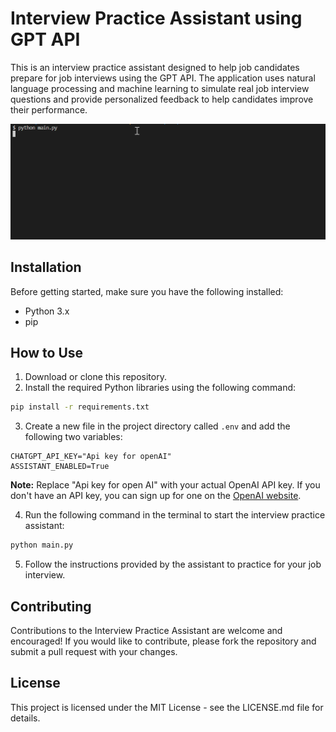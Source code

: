 # Interview Practice Assistant using GPT API
This is an interview practice assistant designed to help job candidates prepare for job interviews using the GPT API. The application uses natural language processing and machine learning to simulate real job interview questions and provide personalized feedback to help candidates improve their performance.

![entrenate_bot](entrenate_bot.gif)


## Installation

Before getting started, make sure you have the following installed:

* Python 3.x
* pip

## How to Use

1. Download or clone this repository.
2. Install the required Python libraries using the following command:
```bash 
pip install -r requirements.txt
```
3. Create a new file in the project directory called `.env` and add the following two variables:
```
CHATGPT_API_KEY="Api key for openAI"
ASSISTANT_ENABLED=True
```
**Note:** Replace "Api key for open AI" with your actual OpenAI API key. If you don't have an API key, you can sign up for one on the [OpenAI website](https://openai.com/). 

4. Run the following command in the terminal to start the interview practice assistant:
```bash 
python main.py
```

5. Follow the instructions provided by the assistant to practice for your job interview.

## Contributing
Contributions to the Interview Practice Assistant are welcome and encouraged! If you would like to contribute, please fork the repository and submit a pull request with your changes.

## License
This project is licensed under the MIT License - see the LICENSE.md file for details.